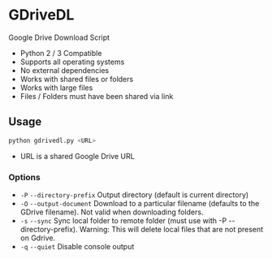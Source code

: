 # GDriveDL

Google Drive Download Script

-   Python 2 / 3 Compatible
-   Supports all operating systems
-   No external dependencies
-   Works with shared files or folders
-   Works with large files
-   Files / Folders must have been shared via link

## Usage

```bash
python gdrivedl.py <URL>
```
-   URL is a shared Google Drive URL

### Options
- `-P` `--directory-prefix` Output directory (default is current directory)
- `-O` `--output-document` Download to a particular filename (defaults to the
  GDrive filename). Not valid when downloading folders.
- `-s` `--sync` Sync local folder to remote folder (must use with -P --directory-prefix). Warning: This will delete local files that are not present on Gdrive.
- `-q` `--quiet` Disable console output
